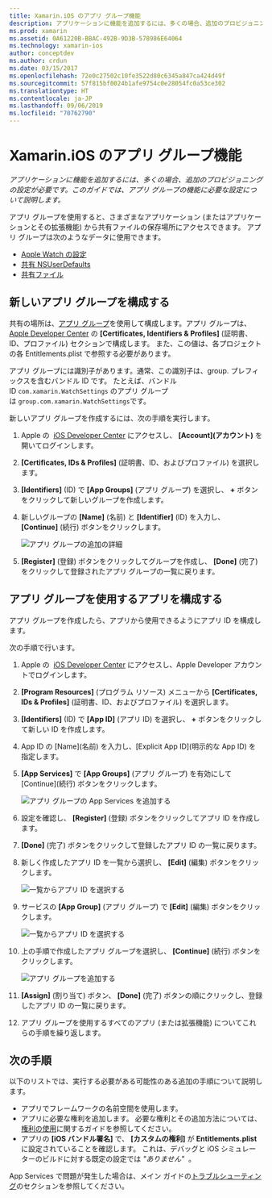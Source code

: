 ```yaml
---
title: Xamarin.iOS のアプリ グループ機能
description: アプリケーションに機能を追加するには、多くの場合、追加のプロビジョニングの設定が必要です。 このガイドでは、アプリ グループの機能に必要な設定について説明します。
ms.prod: xamarin
ms.assetid: 0A61220B-BBAC-492B-9D3B-578986E64064
ms.technology: xamarin-ios
author: conceptdev
ms.author: crdun
ms.date: 03/15/2017
ms.openlocfilehash: 72e0c27502c10fe3522d80c6345a847ca424d49f
ms.sourcegitcommit: 57f815bf0024b1afe9754c0e28054fc0a53ce302
ms.translationtype: HT
ms.contentlocale: ja-JP
ms.lasthandoff: 09/06/2019
ms.locfileid: "70762790"
---
```

# <a name="app-group-capabilities-in-xamarinios"></a>Xamarin.iOS のアプリ グループ機能

_アプリケーションに機能を追加するには、多くの場合、追加のプロビジョニングの設定が必要です。このガイドでは、アプリ グループの機能に必要な設定について説明します。_

アプリ グループを使用すると、さまざまなアプリケーション (またはアプリケーションとその拡張機能) から共有ファイルの保存場所にアクセスできます。 アプリ グループは次のようなデータに使用できます。

* [Apple Watch の設定](~/ios/watchos/app-fundamentals/settings.md)
* [共有 NSUserDefaults](~/ios/app-fundamentals/user-defaults.md)
* [共有ファイル](~/ios/watchos/app-fundamentals/parent-app.md#files)

## <a name="configure-a-new-app-group"></a>新しいアプリ グループを構成する

共有の場所は、[アプリ グループ](https://developer.apple.com/library/content/documentation/Miscellaneous/Reference/EntitlementKeyReference/Chapters/EnablingAppSandbox.html#//apple_ref/doc/uid/TP40011195-CH4-SW19)を使用して構成します。アプリ グループは、[Apple Developer Center](https://developer.apple.com/account/) の **[Certificates, Identifiers & Profiles]** \(証明書、ID、プロファイル\) セクションで構成します。 また、この値は、各プロジェクトの各 Entitlements.plist で参照する必要があります。

アプリ グループには識別子があります。通常、この識別子は、group. プレフィックスを含むバンドル ID です。 たとえば、バンドル ID `com.xamarin.WatchSettings` のアプリ グループは `group.com.xamarin.WatchSettings`です。

新しいアプリ グループを作成するには、次の手順を実行します。

1. Apple の  [iOS Developer Center](https://developer.apple.com/account/) にアクセスし、 **[Account]\(アカウント\)** を開いてログインします。
2. **[Certificates, IDs & Profiles]** \(証明書、ID、およびプロファイル\) を選択します。
3. **[Identifiers]** \(ID\) で **[App Groups]** \(アプリ グループ\) を選択し、 **+** ボタンをクリックして新しいグループを作成します。
4. 新しいグループの **[Name]** \(名前\) と **[Identifier]** \(ID\) を入力し、 **[Continue]** \(続行\) ボタンをクリックします。 
   
    ![アプリ グループの追加の詳細](app-groups-capabilities-images/image52.png)

5. **[Register]** \(登録\) ボタンをクリックしてグループを作成し、 **[Done]** \(完了\) をクリックして登録されたアプリ グループの一覧に戻ります。

## <a name="configure-an-app-to-use-app-groups"></a>アプリ グループを使用するアプリを構成する

アプリ グループを作成したら、アプリから使用できるようにアプリ ID を構成します。

次の手順で行います。

1. Apple の  [iOS Developer Center](https://developer.apple.com/account/) にアクセスし、Apple Developer アカウントでログインします。
2. **[Program Resources]** \(プログラム リソース\) メニューから **[Certificates, IDs & Profiles]** \(証明書、ID、およびプロファイル\) を選択します。
3. **[Identifiers]** \(ID\) で **[App ID]** \(アプリ ID\) を選択し、 **+** ボタンをクリックして新しい ID を作成します。
4. App ID の [Name]\(名前\) を入力し、[Explicit App ID]\(明示的な App ID\) を指定します。
5. **[App Services]** で **[App Groups]** \(アプリ グループ\) を有効にして [Continue]\(続行\) ボタンをクリックします。

    ![アプリ グループの App Services を追加する](app-groups-capabilities-images/image53.png)

6. 設定を確認し、 **[Register]** \(登録\) ボタンをクリックしてアプリ ID を作成します。
7. **[Done]** \(完了\) ボタンをクリックして登録したアプリ ID の一覧に戻ります。
8. 新しく作成したアプリ ID を一覧から選択し、 **[Edit]** \(編集\) ボタンをクリックします。

    ![一覧からアプリ ID を選択する](app-groups-capabilities-images/image54.png)

9. サービスの **[App Group]** \(アプリ グループ\) で **[Edit]** \(編集\) ボタンをクリックします。

    ![一覧からアプリ ID を選択する](app-groups-capabilities-images/image55.png)

10. 上の手順で作成したアプリ グループを選択し、 **[Continue]** \(続行\) ボタンをクリックします。

    ![アプリ グループを追加する](app-groups-capabilities-images/image56.png)

11. **[Assign]** \(割り当て\) ボタン、 **[Done]** \(完了\) ボタンの順にクリックし、登録したアプリ ID の一覧に戻ります。
12. アプリ グループを使用するすべてのアプリ (または拡張機能) についてこれらの手順を繰り返します。

## <a name="next-steps"></a>次の手順

以下のリストでは、実行する必要がある可能性のある追加の手順について説明します。

* アプリでフレームワークの名前空間を使用します。
* アプリに必要な権利を追加します。 必要な権利とその追加方法については、[権利の使用](~/ios/deploy-test/provisioning/entitlements.md)に関するガイドを参照してください。
* アプリの **[iOS バンドル署名]** で、 **[カスタムの権利]** が **Entitlements.plist** に設定されていることを確認します。 これは、デバッグと iOS シミュレーターのビルドに対する既定の設定では _"ありません"_  。

App Services で問題が発生した場合は、メイン ガイドの[トラブルシューティング](~/ios/deploy-test/provisioning/capabilities/index.md)のセクションを参照してください。
